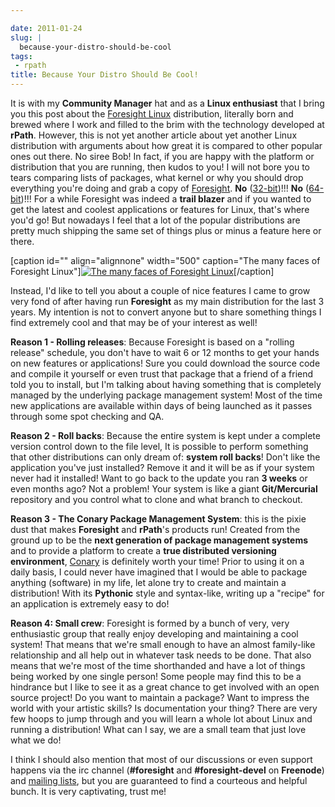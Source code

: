 ```yaml
---

date: 2011-01-24
slug: |
  because-your-distro-should-be-cool
tags:
 - rpath
title: Because Your Distro Should Be Cool!
---
```


It is with my **Community Manager** hat and as a **Linux enthusiast**
that I bring you this post about the [Foresight
Linux](http://www.foresightlinux.org) distribution, literally born and
brewed where I work and filled to the brim with the technology developed
at **rPath**. However, this is not yet another article about yet another
Linux distribution with arguments about how great it is compared to
other popular ones out there. No siree Bob! In fact, if you are happy
with the platform or distribution that you are running, then kudos to
you! I will not bore you to tears comparing lists of packages, what
kernel or why you should drop everything you're doing and grab a copy of
[Foresight](http://www.foresightlinux.org). **No**
([32-bit](https://www.rpath.org/downloadImage?fileId=42755&urlType=0))!!! **No**
([64-bit](https://www.rpath.org/downloadImage?fileId=42767&urlType=0))!!!
For a while Foresight was indeed a **trail blazer** and if you wanted to
get the latest and coolest applications or features for Linux, that's
where you'd go! But nowadays I feel that a lot of the popular
distributions are pretty much shipping the same set of things plus or
minus a feature here or there.

\[caption id="" align="alignnone" width="500" caption="The many faces of
Foresight Linux"\][![The many faces of Foresight
Linux](http://farm3.static.flickr.com/2444/3621581862_e90009822a.jpg)](http://farm3.static.flickr.com/2444/3621581862_edb018d6ef_o_d.jpg)\[/caption\]

Instead, I'd like to tell you about a couple of nice features I came to
grow very fond of after having run **Foresight** as my main distribution
for the last 3 years. My intention is not to convert anyone but to share
something things I find extremely cool and that may be of your interest
as well!

**Reason 1 - Rolling releases**: Because Foresight is based on a
"rolling release" schedule, you don't have to wait 6 or 12 months to get
your hands on new features or applications! Sure you could download the
source code and compile it yourself or even trust that package that a
friend of a friend told you to install, but I'm talking about having
something that is completely managed by the underlying package
management system! Most of the time new applications are available
within days of being launched as it passes through some spot checking
and QA.

**Reason 2 - Roll backs**: Because the entire system is kept under a
complete version control down to the file level, It is possible to
perform something that other distributions can only dream of: **system
roll backs**! Don't like the application you've just installed? Remove
it and it will be as if your system never had it installed! Want to go
back to the update you ran **3 weeks** or even months ago? Not a
problem! Your system is like a giant **Git/Mercurial** repository and
you control what to clone and what branch to checkout.

**Reason 3 - The Conary Package Management System**: this is the pixie
dust that makes **Foresight** and **rPath**\'s products run! Created
from the ground up to be the **next generation of package management
systems** and to provide a platform to create a **true distributed
versioning environment**, [Conary](http://wiki.rpath.com/wiki/Conary) is
definitely worth your time! Prior to using it on a daily basis, I could
never have imagined that I would be able to package anything (software)
in my life, let alone try to create and maintain a distribution! With
its **Pythonic** style and syntax-like, writing up a "recipe" for an
application is extremely easy to do!

**Reason 4: Small crew**: Foresight is formed by a bunch of very, very
enthusiastic group that really enjoy developing and maintaining a cool
system! That means that we're small enough to have an almost family-like
relationship and all help out in whatever task needs to be done. That
also means that we're most of the time shorthanded and have a lot of
things being worked by one single person! Some people may find this to
be a hindrance but I like to see it as a great chance to get involved
with an open source project! Do you want to maintain a package? Want to
impress the world with your artistic skills? Is documentation your
thing? There are very few hoops to jump through and you will learn a
whole lot about Linux and running a distribution! What can I say, we are
a small team that just love what we do!

I think I should also mention that most of our discussions or even
support happens via the irc channel (**\#foresight** and
**\#foresight-devel** on **Freenode**) and [mailing
lists](http://lists.rpath.org/mailman/listinfo/foresight-devel), but you
are guaranteed to find a courteous and helpful bunch. It is very
captivating, trust me!
